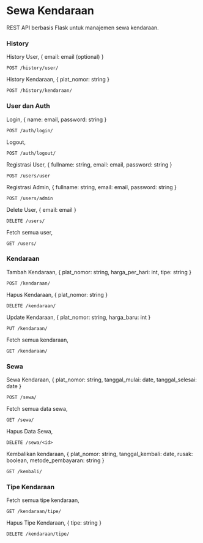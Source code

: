 # Sewa Kendaraan

REST API berbasis Flask untuk manajemen sewa kendaraan.

### History

History User, { email: email (optional) }

```
POST /history/user/
```

History Kendaraan, { plat_nomor: string }

```
POST /history/kendaraan/
```

### User dan Auth

Login, { name: email, password: string }

```
POST /auth/login/
```

Logout,
```
POST /auth/logout/
```

Registrasi User, { fullname: string, email: email, password: string }

```
POST /users/user
```

Registrasi Admin, { fullname: string, email: email, password: string }

```
POST /users/admin
```

Delete User, { email: email }

```
DELETE /users/
```

Fetch semua user,

```
GET /users/
```

### Kendaraan

Tambah Kendaraan, { plat_nomor: string, harga_per_hari: int, tipe: string }

```
POST /kendaraan/
```

Hapus Kendaraan, { plat_nomor: string }

```
DELETE /kendaraan/
```

Update Kendaraan, { plat_nomor: string, harga_baru: int }

```
PUT /kendaraan/
```

Fetch semua kendaraan,

```
GET /kendaraan/
```

### Sewa

Sewa Kendaraan, { plat_nomor: string, tanggal_mulai: date, tanggal_selesai: date }

```
POST /sewa/
```

Fetch semua data sewa,

```
GET /sewa/
```

Hapus Data Sewa,

```
DELETE /sewa/<id>
```

Kembalikan kendaraan, { plat_nomor: string, tanggal_kembali: date, rusak: boolean, metode_pembayaran: string }

```
GET /kembali/
```

### Tipe Kendaraan

Fetch semua tipe kendaraan,

```
GET /kendaraan/tipe/
```

Hapus Tipe Kendaraan, { tipe: string }

```
DELETE /kendaraan/tipe/
```
